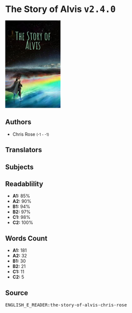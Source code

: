 # The Story of Alvis <kbd>v2.4.0</kbd>

![](./cover.medium.jpg "")

## Authors


 - Chris Rose <small>(-1 - -1)</small>

## Translators



## Subjects



## Readablility


 - **A1:** 85%
 - **A2:** 90%
 - **B1:** 94%
 - **B2:** 97%
 - **C1:** 98%
 - **C2:** 100%

## Words Count


 - **A1:** 181
 - **A2:** 32
 - **B1:** 30
 - **B2:** 21
 - **C1:** 11
 - **C2:** 5

## Source


<kbd>ENGLISH_E_READER:the-story-of-alvis-chris-rose</kbd>
